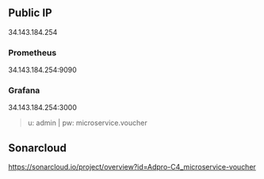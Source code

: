 ## Public IP
34.143.184.254

### Prometheus
34.143.184.254:9090

### Grafana
34.143.184.254:3000
> u: admin | pw: microservice.voucher

## Sonarcloud
https://sonarcloud.io/project/overview?id=Adpro-C4_microservice-voucher
